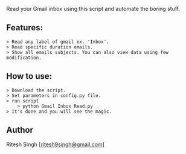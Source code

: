 Read your Gmail inbox using this script and automate the boring stuff.

Features:
--------

    > Read any label of gmail ex. 'Inbox'.
    > Read specific duration emails.
    > Show all emails subjects. You can also view data using few modification.

How to use:
----------
	> Download the script.
	> Set parameters in config.py file.
	> run script 
		> python Gmail Inbox Read.py
	> It's done and you will see the magic.
  
Author
------

Ritesh Singh [ritesh9singh@gmail.com]
